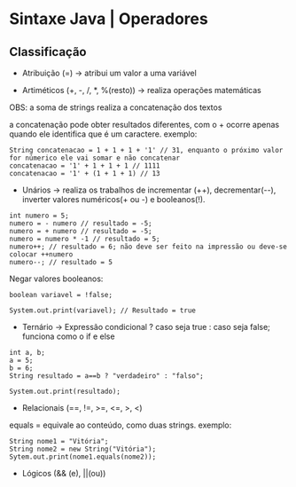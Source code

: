 # Sintaxe Java | Operadores

## Classificação

- Atribuição (=) -> atribui um valor a uma variável

- Artiméticos (+, -, /, *, %(resto)) -> realiza operações matemáticas

OBS: a soma de strings realiza a concatenação dos textos

a concatenação pode obter resultados diferentes, com o + ocorre apenas quando ele identifica que é um caractere. exemplo:

```
String concatenacao = 1 + 1 + 1 + '1' // 31, enquanto o próximo valor for númerico ele vai somar e não concatenar
concatenacao = '1' + 1 + 1 + 1 // 1111
concatenacao = '1' + (1 + 1 + 1) // 13
```

- Unários -> realiza os trabalhos de incrementar (++), decrementar(--), inverter valores numéricos(+ ou -) e booleanos(!).

```
int numero = 5;
numero = - numero // resultado = -5;
numero = + numero // resultado = -5;
numero = numero * -1 // resultado = 5;
numero++; // resultado = 6; não deve ser feito na impressão ou deve-se colocar ++numero
numero--; // resultado = 5
```

Negar valores booleanos:

```
boolean variavel = !false;

System.out.print(variavel); // Resultado = true
```

- Ternário -> Expressão condicional ? caso seja true : caso seja false; funciona como o if e else

```
int a, b;
a = 5;
b = 6;
String resultado = a==b ? "verdadeiro" : "falso";

System.out.print(resultado);
```

- Relacionais (==, !=, >=, <=, >, <)

equals = equivale ao conteúdo, como duas strings. exemplo:

```
String nome1 = "Vitória";
String nome2 = new String("Vitória");
Sytem.out.print(nome1.equals(nome2));
```

- Lógicos (&& (e), ||(ou))